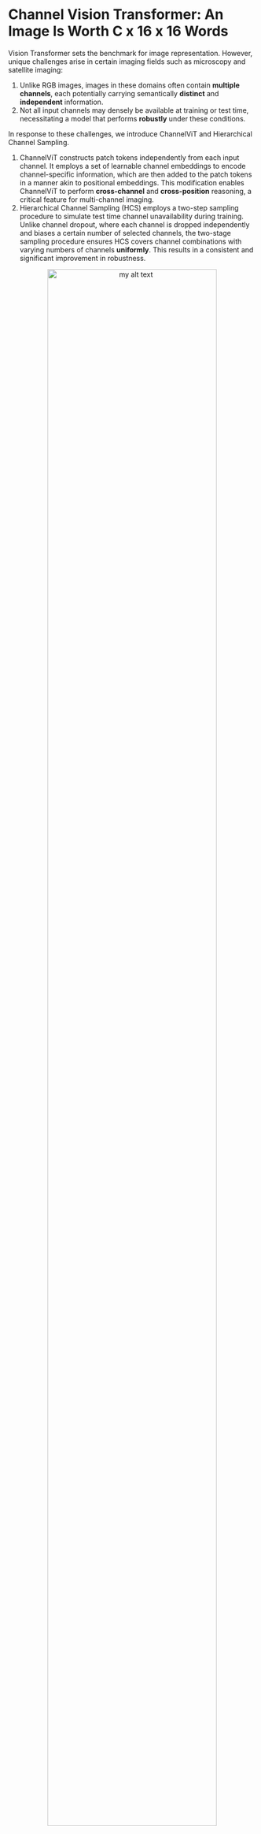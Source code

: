 # Channel Vision Transformer: An Image Is Worth C x 16 x 16 Words

Vision Transformer sets the benchmark for image representation. However, unique challenges arise in certain imaging fields such as microscopy and satellite imaging:

1. Unlike RGB images, images in these domains often contain **multiple channels**, each potentially carrying semantically **distinct** and **independent** information.
2. Not all input channels may densely be available at training or test time, necessitating a model that performs **robustly** under these conditions.

In response to these challenges, we introduce ChannelViT and Hierarchical Channel Sampling.
1. ChannelViT constructs patch tokens independently from each input channel. It employs a set of learnable channel embeddings to encode channel-specific information, which are then added to the patch tokens in a manner akin to positional embeddings. This modification enables ChannelViT to perform **cross-channel** and **cross-position** reasoning, a critical feature for multi-channel imaging.
2. Hierarchical Channel Sampling (HCS) employs a two-step sampling procedure to simulate test time channel unavailability during training. Unlike channel dropout, where each channel is dropped independently and biases a certain number of selected channels, the two-stage sampling procedure ensures HCS covers channel combinations with varying numbers of channels **uniformly**. This results in a consistent and significant improvement in robustness.

<figure>
  <p align="center">
  <img src="assets/channelvit.jpg" width=90% align="center" alt="my alt text"/>
  </p>
  <figcaption width=80%><em>
  Illustration of ChannelViT. The input for ChannelViT is a cell image from JUMP-CP, which comprises five fluorescence channels (colored differently) and three brightfield channels (colored in B&W). ChannelViT generates patch tokens for each individual channel, utilizing a learnable channel embedding </em><b>chn</b><em> to preserve channel-specific information. The positional embeddings </em><b>pos</b><em> and the linear projection </em><b>W</b><em> are shared across all channels.
  </em></figcaption>
</figure>
<br/>
<br/>

Should you have any questions or require further assistance, please do not hesitate to create an issue. We are here to provide support. 🤗


## Environment setup
This project is developed based on [PyTorch 2.0](https://pytorch.org) and [PyTorch-Lightning
2.0.1](https://www.pytorchlightning.ai/index.html).
We use [conda](https://docs.conda.io/en/latest/) to manage the Python environment. You
can setup the enviroment by running
```bash
git clone git@github.com:insitro/ChannelViT.git
cd ChannelViT
conda env create -f environment.yml
conda activate channelvit 
```
You can then install channelvit through pip.
```bash
pip install git+https://github.com/insitro/ChannelViT.git
```

## Reproducing results on JUMP-CP
This section outlines the steps to reproduce our training and evaluation pipelines using JUMP-CP. The preprocessed JUMP-CP data used in this example was previously released in our work titled, "Contextual Vision Transformers for Robust Representation Learning" ([insitro/ContextViT](https://github.com/insitro/ContextViT)).

### Visualizing correlations among input channels
Before initiating the training of any models, it is beneficial to visualize the correlations among the input channels. The script provided below will load the JUMP-CP data and compute the channel correlations derived from the original cell painting images, without any normalization.
```bash
python channelvit/main/main_correlation.py \
    trainer.devices=8 \
    trainer.max_epochs=100 \
    data@train_data=jumpcp \
    data@val_data_dict=[jumpcp_test] \
    transformations@train_transformations=cell \
    transformations@val_transformations=cell
    val_transformations.normalization.mean=[0,0,0,0,0,0,0,0] \
    val_transformations.normalization.std=[1,1,1,1,1,1,1,1]
```

### Training ViT-S/16 without HCS
Next, we will train a ViT-S/16 model without using HCS. For managing our experiment configuration, we utilize [hydra](https://hydra.cc/). The script provided below will load its corresponding main configuration file, `channelvit/config/main_supervised.yaml`, along with any command line overrides. It trains the ViT-S/16 model to minimize the cross-entropy loss on the JUMP-CP training data over the course of 100 epochs. The process requires 8 GPUs and operates with a batch size of 32 per GPU.
```bash
python channelvit/main/main_supervised.py \
    trainer.devices=8 \
    trainer.max_epochs=100 \
    meta_arch/backbone=vit_small \
    meta_arch.backbone.args.in_chans=8 \
    meta_arch.target='label' \
    meta_arch.num_classes=161 \
    data@train_data=jumpcp \
    data@val_data_dict=[jumpcp_val,jumpcp_test] \
    train_data.jumpcp.loader.batch_size=32 \
    transformations@train_transformations=cell \
    transformations@val_transformations=cell
```
Given that each cell image in JUMP-CP contains 8 channels, we override the input channels to 8. Throughout the training, we save the snapshots in the `./snapshots/` directory. You can alter this path by overriding the value of `trainer.default_root_dir`. 

### Training ViT-S/8 with HCS
To train the ViT-S/16 using hierarchical channel sampling, simply override the meta_arch/backbone setting to hcs_vit_small. With this setting, the Hierarchical Channel Sampling (HCS) will perform the following actions for each batch:
1. Randomly determine the number of channels to be used for the current batch.
2. Randomly select the combinations of channels.
3. Scale the selected channels by a factor, which is calculated as the ratio of the total number of channels to the number of selected channels.
The script below provides an example of how to train the ViT-S/8 model using HCS.
```bash
python channelvit/main/main_supervised.py \
    trainer.devices=8 \
    trainer.max_epochs=100 \
    meta_arch/backbone=hcs_vit_small \
    meta_arch.backbone.args.in_chans=8 \
    meta_arch.backbone.args.patch_size=8 \
    meta_arch.target='label' \
    meta_arch.num_classes=161 \
    data@train_data=jumpcp \
    data@val_data_dict=[jumpcp_val,jumpcp_test] \
    train_data.jumpcp.loader.batch_size=32 \
    transformations@train_transformations=cell \
    transformations@val_transformations=cell
```

### Evaluating ViT
The script below will enumerate all possible channel combinations and evaluate the corresponding testing accuracy of the trained model (stored at `PATH_TO_CKPT`). In this case, we set `transformation_mask=True` because ViT assumes the same number of input channels for the patch embedding layer. The unselected channels will be filled with zeros, and the selected channels will be scaled by the ratio of the total number of channels to the number of selected channels.
```bash
python channelvit/main/main_supervised_evalall.py \
    trainer.devices=8 \
    transformation_mask=True \
    data@val_data=jumpcp_test \
    val_data.jumpcp_test.loader.batch_size=32 \
    val_data.jumpcp_test.args.channels=[0,1,2,3,4,5,6,7] \
    transformations=cell \
    checkpoint=${PATH_TO_CKPT}
```

### ChannelViT-S/16 without HCS
Training ChannelViT follows a similar process to training ViT. All you need to do is override the meta_arch/backbone setting.

```bash
python channelvit/main/main_supervised.py \
    trainer.devices=8 \
    trainer.max_epochs=100 \
    meta_arch/backbone=channelvit_small \
    meta_arch.backbone.args.in_chans=8 \
    meta_arch.target='label' \
    meta_arch.num_classes=161 \
    data@train_data=jumpcp \
    data@val_data_dict=[jumpcp_val,jumpcp_test] \
    train_data.jumpcp.loader.batch_size=32 \
    transformations@train_transformations=cell \
    transformations@val_transformations=cell
```

### ChannelViT-S/8 with HCS
Given that the patch token of ChannelViT originates from a single channel, applying HCS with ChannelViT essentially results in a shorter input patch sequence for the model. Unlike ViT, where we need to perform input rescaling to maintain smooth input distributions when different channels are used, with ChannelViT we can simply exclude the patches corresponding to the unselected channels from the input sequence.

The following script provides an example of how to train the ChannelViT-S/8 model using HCS.

```bash
python channelvit/main/main_supervised.py \
    trainer.devices=8 \
    trainer.max_epochs=100 \
    meta_arch/backbone=hcs_channelvit_small \
    meta_arch.backbone.args.in_chans=8 \
    meta_arch.target='label' \
    meta_arch.num_classes=161 \
    data@train_data=jumpcp \
    data@val_data_dict=[jumpcp_val,jumpcp_test] \
    train_data.jumpcp.loader.batch_size=32 \
    transformations@train_transformations=cell \
    transformations@val_transformations=cell
```

### Evaluating ChannelViT
The performance of the trained models can be evaluated over all channel combinations using the `main_supervised_evalall.py` script, similar to the evaluation process for ViT. However, there is one key difference. As we consider input channels as the sequence length of the transformer encoders, we set `transformation_mask=True`. This means we don't need to reset pixels corresponding to these channels to zero.
```bash
python channelvit/main/main_supervised_evalall.py \
    trainer.devices=8 \
    transformation_mask=True \
    data@val_data=jumpcp_test \
    val_data.jumpcp_test.loader.batch_size=32 \
    val_data.jumpcp_test.args.channels=[0,1,2,3,4,5,6,7] \
    transformations=cell \
    checkpoint=${PATH_TO_CKPT}
```

## Applying ChannelViT to other datasets

### ImageNet
To use the ImageNet 2012 dataset, you must first download it from the [official release](https://image-net.org/challenges/LSVRC/2012/2012-downloads.php). We have provided a dataset class in `channelvit/data/imagenet.py` for loading the ImageNet data. This class requires two dataframes (one for the training split and one for the validation split) with keys path (the path to the image) and label (the image's label). You can specify the path to these dataframes in the Hydra configurations (`channelvit/config/data/imagenet.yaml` and `channelvit/config/data/imagenet_valid.yaml`).

### Camelyon17
We suggest using the official WILDS package to download the Camelyon17-WILDS dataset.
```bash
pip install wilds
# This will download the labeled data under wilds_base_path/
python wilds/download_datasets.py --root_dir wilds_base_path
```
After successfully downloading the data, you can set the base path of the WILDS dataset in the Hydra configuration (for example, `channelvit/config/data/camelyon_train.yaml`).


### So2Sat
To download the So2Sat dataset, follow the instructions in the [official release](https://github.com/zhu-xlab/So2Sat-LCZ42). We use the first version (hard split) and the third version (random split). We have provided a dataset class in `channelvit/data/so2sat.py` for loading the So2Sat data. This class requires a dataframe with keys path (the path to the image) and label (the image's label). You can specify the path to this dataframe in the Hydra configuration (for example, `channelvit/config/data/so2sat_hard.yaml`).


## Citation

If our work contributes to your research, we would greatly appreciate a citation.

```
@article{bao2023channel,
  title={Channel Vision Transformers: An Image Is Worth C x 16 x 16 Words},
  author={Bao, Yujia and Sivanandan, Srinivasan and Karaletsos, Theofanis},
  journal={arXiv preprint arXiv:2309.16108},
  year={2023}
}
```
